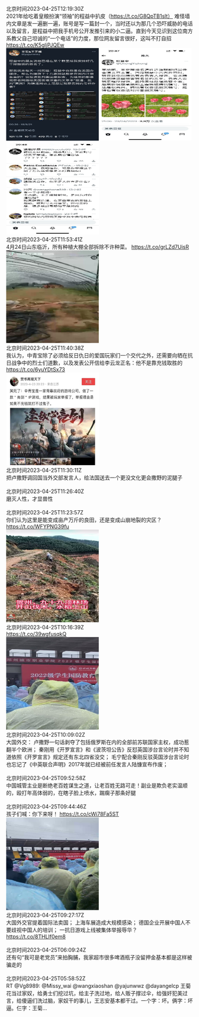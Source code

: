 北京时间2023-04-25T12:19:30Z<br>2021年给吃着皇粮扮演“领袖”的程益中扒皮（https://t.co/G8QpTB1slt）
难怪墙内文章是发一遍删一遍，账号是写一篇封一个，当时还以为那几个恐吓威胁的电话以及留言，是程益中把我手机号公开发推引来的小二逼。直到今天见识到这位南方系教父自己坦诚的“一个电话”的力度，那位网友留言很好，这叫不打自招 https://t.co/K5gljPJQEw<br><img src='/temp/2023/1650716135178772480_0.jpg' width='250' height='250'><img src='/temp/2023/1650716135178772480_1.jpg' width='250' height='250'><img src='/temp/2023/1650716135178772480_2.jpg' width='250' height='250'><br>北京时间2023-04-25T11:53:41Z<br>4月24日山东临沂，所有种植大棚全部拆除不许种菜。 https://t.co/grLZd7UisR<br><img src='/temp/2023/1650709638776754176_0.jpg' width='250' height='250'><br>北京时间2023-04-25T11:40:38Z<br>我认为，中青宝除了必须给反日仇日的爱国玩家们一个交代之外，还需要向牺在抗日战争中的烈士们道歉，以及发表公开信给李云龙正名：他不是靠充钱取胜的 https://t.co/6yuYDtSx73<br><img src='/temp/2023/1650706356926832647_0.jpg' width='250' height='250'><br>北京时间2023-04-25T11:30:11Z<br>把卢撒野调回国当外交部发言人，给法国送去一个更没文化更会撒野的泥腿子<br><br>北京时间2023-04-25T11:26:40Z<br>磨灭人性，才显兽性<br><br>北京时间2023-04-25T11:23:57Z<br>你们认为这里是能变成亩产万斤的良田，还是变成山崩地裂的灾区？ https://t.co/WFYPNG39fu<br><img src='/temp/2023/1650702155903537152_0.jpg' width='250' height='250'><br>北京时间2023-04-25T10:16:39Z<br>https://t.co/39wgfusqkQ<br><img src='/temp/2023/1650685218532261890_0.jpg' width='250' height='250'><br>北京时间2023-04-25T10:09:02Z<br>大国外交：
卢撒野一句话剥夺了包括俄罗斯在内的全部前苏联国家主权，成功惹翻半个欧洲；
秦刚用《开罗宣言》和《波茨坦公告》反怼英国涉台言论时并不知道依照《开罗宣言》规定还有东北四省没交；
毛宁配合秦刚反驳英国涉台言论时也忘记了《中英联合声明》2017年就已经被前任发言人陆慷宣布作废；<br><br>北京时间2023-04-25T09:52:58Z<br>中国城管主业是断绝老百姓谋生之道，让老百姓无路可走！副业是欺负老实温顺的，殴打年高体弱的，在瞎子脸上喷水，踹瘸子那条好腿<br><br>北京时间2023-04-25T09:44:46Z<br>孩子们喊：你下来呀！ https://t.co/cWi78Fa5ST<br><img src='/temp/2023/1650677195793383427_0.jpg' width='250' height='250'><br>北京时间2023-04-25T09:27:17Z<br>大国外交官提着国际法卖国；
上海车展造成大规模感染；
德国企业开展中国人不要歧视中国人的培训；
一抗日游戏上线被集体举报辱华？
https://t.co/8THLIf0em8<br><br>北京时间2023-04-25T06:09:24Z<br>还有句“我可是老党员”来拍胸脯，我家超市很多啤酒瓶子没留押金基本都是这样被骗走的<br><br>北京时间2023-04-25T05:58:52Z<br>RT @Vg8989: @Missy_wai @wangxiaoshan @yajunwwz @dayangelcp 王菊花当过家奴，给勇士们挖过坑，给主子洗过地，给人贩子撑过伞，给强奸犯美过言，给傻逼们洗过脑，家奴干的事儿，王志安基本都干过。一个字：坏。俩字：坏逼。仨字：王菊…<br><br>